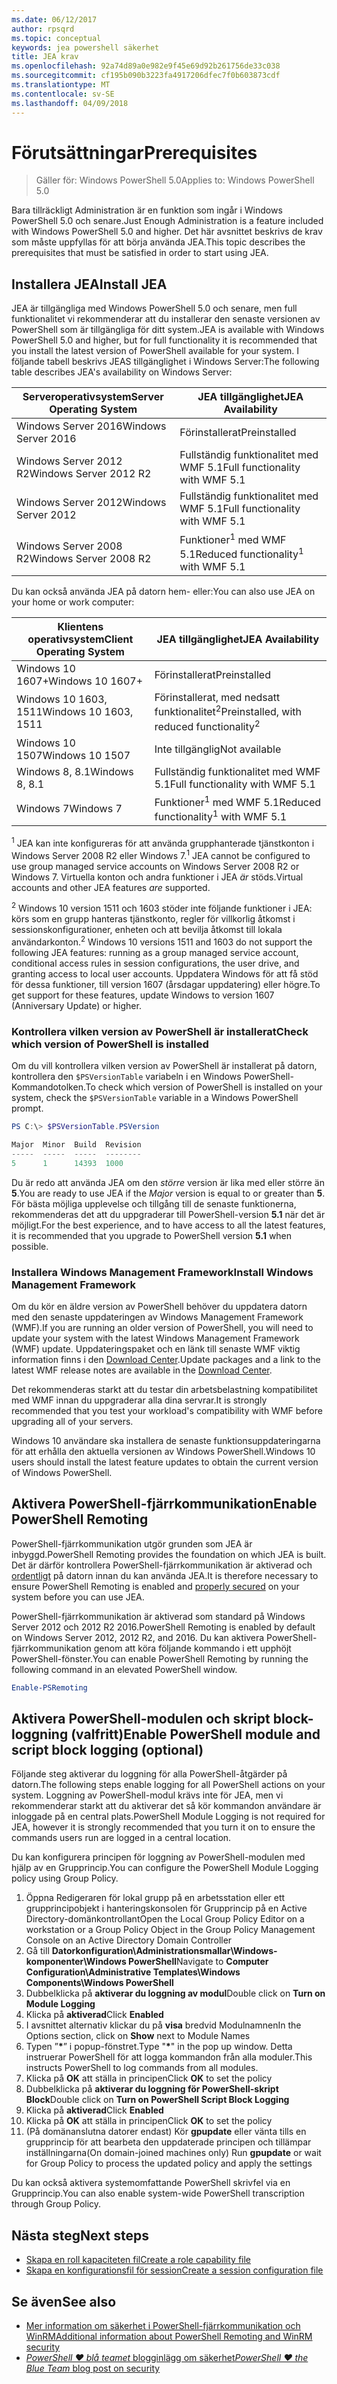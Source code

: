 ```yaml
---
ms.date: 06/12/2017
author: rpsqrd
ms.topic: conceptual
keywords: jea powershell säkerhet
title: JEA krav
ms.openlocfilehash: 92a74d89a0e982e9f45e69d92b261756de33c038
ms.sourcegitcommit: cf195b090b3223fa4917206dfec7f0b603873cdf
ms.translationtype: MT
ms.contentlocale: sv-SE
ms.lasthandoff: 04/09/2018
---
```

# <a name="prerequisites"></a><span data-ttu-id="a545f-103">Förutsättningar</span><span class="sxs-lookup"><span data-stu-id="a545f-103">Prerequisites</span></span>

> <span data-ttu-id="a545f-104">Gäller för: Windows PowerShell 5.0</span><span class="sxs-lookup"><span data-stu-id="a545f-104">Applies to: Windows PowerShell 5.0</span></span>

<span data-ttu-id="a545f-105">Bara tillräckligt Administration är en funktion som ingår i Windows PowerShell 5.0 och senare.</span><span class="sxs-lookup"><span data-stu-id="a545f-105">Just Enough Administration is a feature included with Windows PowerShell 5.0 and higher.</span></span>
<span data-ttu-id="a545f-106">Det här avsnittet beskrivs de krav som måste uppfyllas för att börja använda JEA.</span><span class="sxs-lookup"><span data-stu-id="a545f-106">This topic describes the prerequisites that must be satisfied in order to start using JEA.</span></span>

## <a name="install-jea"></a><span data-ttu-id="a545f-107">Installera JEA</span><span class="sxs-lookup"><span data-stu-id="a545f-107">Install JEA</span></span>

<span data-ttu-id="a545f-108">JEA är tillgängliga med Windows PowerShell 5.0 och senare, men full funktionalitet vi rekommenderar att du installerar den senaste versionen av PowerShell som är tillgängliga för ditt system.</span><span class="sxs-lookup"><span data-stu-id="a545f-108">JEA is available with Windows PowerShell 5.0 and higher, but for full functionality it is recommended that you install the latest version of PowerShell available for your system.</span></span>
<span data-ttu-id="a545f-109">I följande tabell beskrivs JEAS tillgänglighet i Windows Server:</span><span class="sxs-lookup"><span data-stu-id="a545f-109">The following table describes JEA's availability on Windows Server:</span></span>

<span data-ttu-id="a545f-110">Serveroperativsystem</span><span class="sxs-lookup"><span data-stu-id="a545f-110">Server Operating System</span></span>   | <span data-ttu-id="a545f-111">JEA tillgänglighet</span><span class="sxs-lookup"><span data-stu-id="a545f-111">JEA Availability</span></span>
--------------------------|--------------------------------
<span data-ttu-id="a545f-112">Windows Server 2016</span><span class="sxs-lookup"><span data-stu-id="a545f-112">Windows Server 2016</span></span>       | <span data-ttu-id="a545f-113">Förinstallerat</span><span class="sxs-lookup"><span data-stu-id="a545f-113">Preinstalled</span></span>
<span data-ttu-id="a545f-114">Windows Server 2012 R2</span><span class="sxs-lookup"><span data-stu-id="a545f-114">Windows Server 2012 R2</span></span>    | <span data-ttu-id="a545f-115">Fullständig funktionalitet med WMF 5.1</span><span class="sxs-lookup"><span data-stu-id="a545f-115">Full functionality with WMF 5.1</span></span>
<span data-ttu-id="a545f-116">Windows Server 2012</span><span class="sxs-lookup"><span data-stu-id="a545f-116">Windows Server 2012</span></span>       | <span data-ttu-id="a545f-117">Fullständig funktionalitet med WMF 5.1</span><span class="sxs-lookup"><span data-stu-id="a545f-117">Full functionality with WMF 5.1</span></span>
<span data-ttu-id="a545f-118">Windows Server 2008 R2</span><span class="sxs-lookup"><span data-stu-id="a545f-118">Windows Server 2008 R2</span></span>    | <span data-ttu-id="a545f-119">Funktioner<sup>1</sup> med WMF 5.1</span><span class="sxs-lookup"><span data-stu-id="a545f-119">Reduced functionality<sup>1</sup> with WMF 5.1</span></span>

<span data-ttu-id="a545f-120">Du kan också använda JEA på datorn hem- eller:</span><span class="sxs-lookup"><span data-stu-id="a545f-120">You can also use JEA on your home or work computer:</span></span>

<span data-ttu-id="a545f-121">Klientens operativsystem</span><span class="sxs-lookup"><span data-stu-id="a545f-121">Client Operating System</span></span>   | <span data-ttu-id="a545f-122">JEA tillgänglighet</span><span class="sxs-lookup"><span data-stu-id="a545f-122">JEA Availability</span></span>
--------------------------|-----------------------------------------------------
<span data-ttu-id="a545f-123">Windows 10 1607+</span><span class="sxs-lookup"><span data-stu-id="a545f-123">Windows 10 1607+</span></span>          | <span data-ttu-id="a545f-124">Förinstallerat</span><span class="sxs-lookup"><span data-stu-id="a545f-124">Preinstalled</span></span>
<span data-ttu-id="a545f-125">Windows 10 1603, 1511</span><span class="sxs-lookup"><span data-stu-id="a545f-125">Windows 10 1603, 1511</span></span>     | <span data-ttu-id="a545f-126">Förinstallerat, med nedsatt funktionalitet<sup>2</sup></span><span class="sxs-lookup"><span data-stu-id="a545f-126">Preinstalled, with reduced functionality<sup>2</sup></span></span>
<span data-ttu-id="a545f-127">Windows 10 1507</span><span class="sxs-lookup"><span data-stu-id="a545f-127">Windows 10 1507</span></span>           | <span data-ttu-id="a545f-128">Inte tillgänglig</span><span class="sxs-lookup"><span data-stu-id="a545f-128">Not available</span></span>
<span data-ttu-id="a545f-129">Windows 8, 8.1</span><span class="sxs-lookup"><span data-stu-id="a545f-129">Windows 8, 8.1</span></span>            | <span data-ttu-id="a545f-130">Fullständig funktionalitet med WMF 5.1</span><span class="sxs-lookup"><span data-stu-id="a545f-130">Full functionality with WMF 5.1</span></span>
<span data-ttu-id="a545f-131">Windows 7</span><span class="sxs-lookup"><span data-stu-id="a545f-131">Windows 7</span></span>                 | <span data-ttu-id="a545f-132">Funktioner<sup>1</sup> med WMF 5.1</span><span class="sxs-lookup"><span data-stu-id="a545f-132">Reduced functionality<sup>1</sup> with WMF 5.1</span></span>

<span data-ttu-id="a545f-133"><sup>1</sup> JEA kan inte konfigureras för att använda grupphanterade tjänstkonton i Windows Server 2008 R2 eller Windows 7.</span><span class="sxs-lookup"><span data-stu-id="a545f-133"><sup>1</sup> JEA cannot be configured to use group managed service accounts on Windows Server 2008 R2 or Windows 7.</span></span>
<span data-ttu-id="a545f-134">Virtuella konton och andra funktioner i JEA *är* stöds.</span><span class="sxs-lookup"><span data-stu-id="a545f-134">Virtual accounts and other JEA features *are* supported.</span></span>

<span data-ttu-id="a545f-135"><sup>2</sup> Windows 10 version 1511 och 1603 stöder inte följande funktioner i JEA: körs som en grupp hanteras tjänstkonto, regler för villkorlig åtkomst i sessionskonfigurationer, enheten och att bevilja åtkomst till lokala användarkonton.</span><span class="sxs-lookup"><span data-stu-id="a545f-135"><sup>2</sup> Windows 10 versions 1511 and 1603 do not support the following JEA features: running as a group managed service account, conditional access rules in session configurations, the user drive, and granting access to local user accounts.</span></span>
<span data-ttu-id="a545f-136">Uppdatera Windows för att få stöd för dessa funktioner, till version 1607 (årsdagar uppdatering) eller högre.</span><span class="sxs-lookup"><span data-stu-id="a545f-136">To get support for these features, update Windows to version 1607 (Anniversary Update) or higher.</span></span>

### <a name="check-which-version-of-powershell-is-installed"></a><span data-ttu-id="a545f-137">Kontrollera vilken version av PowerShell är installerat</span><span class="sxs-lookup"><span data-stu-id="a545f-137">Check which version of PowerShell is installed</span></span>

<span data-ttu-id="a545f-138">Om du vill kontrollera vilken version av PowerShell är installerat på datorn, kontrollera den `$PSVersionTable` variabeln i en Windows PowerShell-Kommandotolken.</span><span class="sxs-lookup"><span data-stu-id="a545f-138">To check which version of PowerShell is installed on your system, check the `$PSVersionTable` variable in a Windows PowerShell prompt.</span></span>

```powershell
PS C:\> $PSVersionTable.PSVersion

Major  Minor  Build  Revision
-----  -----  -----  --------
5      1      14393  1000
```

<span data-ttu-id="a545f-139">Du är redo att använda JEA om den *större* version är lika med eller större än **5**.</span><span class="sxs-lookup"><span data-stu-id="a545f-139">You are ready to use JEA if the *Major* version is equal to or greater than **5**.</span></span>
<span data-ttu-id="a545f-140">För bästa möjliga upplevelse och tillgång till de senaste funktionerna, rekommenderas det att du uppgraderar till PowerShell-version **5.1** när det är möjligt.</span><span class="sxs-lookup"><span data-stu-id="a545f-140">For the best experience, and to have access to all the latest features, it is recommended that you upgrade to PowerShell version **5.1** when possible.</span></span>

### <a name="install-windows-management-framework"></a><span data-ttu-id="a545f-141">Installera Windows Management Framework</span><span class="sxs-lookup"><span data-stu-id="a545f-141">Install Windows Management Framework</span></span>

<span data-ttu-id="a545f-142">Om du kör en äldre version av PowerShell behöver du uppdatera datorn med den senaste uppdateringen av Windows Management Framework (WMF).</span><span class="sxs-lookup"><span data-stu-id="a545f-142">If you are running an older version of PowerShell, you will need to update your system with the latest Windows Management Framework (WMF) update.</span></span>
<span data-ttu-id="a545f-143">Uppdateringspaket och en länk till senaste WMF viktig information finns i den [Download Center](https://aka.ms/WMF5).</span><span class="sxs-lookup"><span data-stu-id="a545f-143">Update packages and a link to the latest WMF release notes are available in the [Download Center](https://aka.ms/WMF5).</span></span>

<span data-ttu-id="a545f-144">Det rekommenderas starkt att du testar din arbetsbelastning kompatibilitet med WMF innan du uppgraderar alla dina servrar.</span><span class="sxs-lookup"><span data-stu-id="a545f-144">It is strongly recommended that you test your workload's compatibility with WMF before upgrading all of your servers.</span></span>

<span data-ttu-id="a545f-145">Windows 10 användare ska installera de senaste funktionsuppdateringarna för att erhålla den aktuella versionen av Windows PowerShell.</span><span class="sxs-lookup"><span data-stu-id="a545f-145">Windows 10 users should install the latest feature updates to obtain the current version of Windows PowerShell.</span></span>

## <a name="enable-powershell-remoting"></a><span data-ttu-id="a545f-146">Aktivera PowerShell-fjärrkommunikation</span><span class="sxs-lookup"><span data-stu-id="a545f-146">Enable PowerShell Remoting</span></span>

<span data-ttu-id="a545f-147">PowerShell-fjärrkommunikation utgör grunden som JEA är inbyggd.</span><span class="sxs-lookup"><span data-stu-id="a545f-147">PowerShell Remoting provides the foundation on which JEA is built.</span></span>
<span data-ttu-id="a545f-148">Det är därför kontrollera PowerShell-fjärrkommunikation är aktiverad och [ordentligt](https://msdn.microsoft.com/powershell/scripting/setup/winrmsecurity) på datorn innan du kan använda JEA.</span><span class="sxs-lookup"><span data-stu-id="a545f-148">It is therefore necessary to ensure PowerShell Remoting is enabled and [properly secured](https://msdn.microsoft.com/powershell/scripting/setup/winrmsecurity) on your system before you can use JEA.</span></span>

<span data-ttu-id="a545f-149">PowerShell-fjärrkommunikation är aktiverad som standard på Windows Server 2012 och 2012 R2 2016.</span><span class="sxs-lookup"><span data-stu-id="a545f-149">PowerShell Remoting is enabled by default on Windows Server 2012, 2012 R2, and 2016.</span></span>
<span data-ttu-id="a545f-150">Du kan aktivera PowerShell-fjärrkommunikation genom att köra följande kommando i ett upphöjt PowerShell-fönster.</span><span class="sxs-lookup"><span data-stu-id="a545f-150">You can enable PowerShell Remoting by running the following command in an elevated PowerShell window.</span></span>

```powershell
Enable-PSRemoting
```

## <a name="enable-powershell-module-and-script-block-logging-optional"></a><span data-ttu-id="a545f-151">Aktivera PowerShell-modulen och skript block-loggning (valfritt)</span><span class="sxs-lookup"><span data-stu-id="a545f-151">Enable PowerShell module and script block logging (optional)</span></span>

<span data-ttu-id="a545f-152">Följande steg aktiverar du loggning för alla PowerShell-åtgärder på datorn.</span><span class="sxs-lookup"><span data-stu-id="a545f-152">The following steps enable logging for all PowerShell actions on your system.</span></span>
<span data-ttu-id="a545f-153">Loggning av PowerShell-modul krävs inte för JEA, men vi rekommenderar starkt att du aktiverar det så kör kommandon användare är inloggade på en central plats.</span><span class="sxs-lookup"><span data-stu-id="a545f-153">PowerShell Module Logging is not required for JEA, however it is strongly recommended that you turn it on to ensure the commands users run are logged in a central location.</span></span>

<span data-ttu-id="a545f-154">Du kan konfigurera principen för loggning av PowerShell-modulen med hjälp av en Grupprincip.</span><span class="sxs-lookup"><span data-stu-id="a545f-154">You can configure the PowerShell Module Logging policy using Group Policy.</span></span>

1. <span data-ttu-id="a545f-155">Öppna Redigeraren för lokal grupp på en arbetsstation eller ett grupprincipobjekt i hanteringskonsolen för Grupprincip på en Active Directory-domänkontrollant</span><span class="sxs-lookup"><span data-stu-id="a545f-155">Open the Local Group Policy Editor on a workstation or a Group Policy Object in the Group Policy Management Console on an Active Directory Domain Controller</span></span>
2. <span data-ttu-id="a545f-156">Gå till **Datorkonfiguration\\Administrationsmallar\\Windows-komponenter\\Windows PowerShell**</span><span class="sxs-lookup"><span data-stu-id="a545f-156">Navigate to **Computer Configuration\\Administrative Templates\\Windows Components\\Windows PowerShell**</span></span>
3. <span data-ttu-id="a545f-157">Dubbelklicka på **aktiverar du loggning av modul**</span><span class="sxs-lookup"><span data-stu-id="a545f-157">Double click on **Turn on Module Logging**</span></span>
4. <span data-ttu-id="a545f-158">Klicka på **aktiverad**</span><span class="sxs-lookup"><span data-stu-id="a545f-158">Click **Enabled**</span></span>
5. <span data-ttu-id="a545f-159">I avsnittet alternativ klickar du på **visa** bredvid Modulnamnen</span><span class="sxs-lookup"><span data-stu-id="a545f-159">In the Options section, click on **Show** next to Module Names</span></span>
6. <span data-ttu-id="a545f-160">Typen ”**\***” i popup-fönstret.</span><span class="sxs-lookup"><span data-stu-id="a545f-160">Type "**\***" in the pop up window.</span></span> <span data-ttu-id="a545f-161">Detta instruerar PowerShell för att logga kommandon från alla moduler.</span><span class="sxs-lookup"><span data-stu-id="a545f-161">This instructs PowerShell to log commands from all modules.</span></span>
7. <span data-ttu-id="a545f-162">Klicka på **OK** att ställa in principen</span><span class="sxs-lookup"><span data-stu-id="a545f-162">Click **OK** to set the policy</span></span>
8. <span data-ttu-id="a545f-163">Dubbelklicka på **aktiverar du loggning för PowerShell-skript Block**</span><span class="sxs-lookup"><span data-stu-id="a545f-163">Double click on **Turn on PowerShell Script Block Logging**</span></span>
9. <span data-ttu-id="a545f-164">Klicka på **aktiverad**</span><span class="sxs-lookup"><span data-stu-id="a545f-164">Click **Enabled**</span></span>
10. <span data-ttu-id="a545f-165">Klicka på **OK** att ställa in principen</span><span class="sxs-lookup"><span data-stu-id="a545f-165">Click **OK** to set the policy</span></span>
11. <span data-ttu-id="a545f-166">(På domänanslutna datorer endast) Kör **gpupdate** eller vänta tills en grupprincip för att bearbeta den uppdaterade principen och tillämpar inställningarna</span><span class="sxs-lookup"><span data-stu-id="a545f-166">(On domain-joined machines only) Run **gpupdate** or wait for Group Policy to process the updated policy and apply the settings</span></span>

<span data-ttu-id="a545f-167">Du kan också aktivera systemomfattande PowerShell skrivfel via en Grupprincip.</span><span class="sxs-lookup"><span data-stu-id="a545f-167">You can also enable system-wide PowerShell transcription through Group Policy.</span></span>

## <a name="next-steps"></a><span data-ttu-id="a545f-168">Nästa steg</span><span class="sxs-lookup"><span data-stu-id="a545f-168">Next steps</span></span>

- [<span data-ttu-id="a545f-169">Skapa en roll kapaciteten fil</span><span class="sxs-lookup"><span data-stu-id="a545f-169">Create a role capability file</span></span>](role-capabilities.md)
- [<span data-ttu-id="a545f-170">Skapa en konfigurationsfil för session</span><span class="sxs-lookup"><span data-stu-id="a545f-170">Create a session configuration file</span></span>](session-configurations.md)

## <a name="see-also"></a><span data-ttu-id="a545f-171">Se även</span><span class="sxs-lookup"><span data-stu-id="a545f-171">See also</span></span>

- [<span data-ttu-id="a545f-172">Mer information om säkerhet i PowerShell-fjärrkommunikation och WinRM</span><span class="sxs-lookup"><span data-stu-id="a545f-172">Additional information about PowerShell Remoting and WinRM security</span></span>](https://msdn.microsoft.com/powershell/scripting/setup/winrmsecurity)
- [<span data-ttu-id="a545f-173">*PowerShell ♥ blå teamet* blogginlägg om säkerhet</span><span class="sxs-lookup"><span data-stu-id="a545f-173">*PowerShell ♥ the Blue Team* blog post on security</span></span>](https://blogs.msdn.microsoft.com/powershell/2015/06/09/powershell-the-blue-team/)